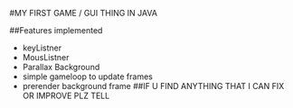 #MY FIRST GAME / GUI THING IN JAVA

##Features implemented 
- keyListner
- MousListner
- Parallax Background
- simple gameloop to update frames
- prerender background frame
##IF U FIND ANYTHING THAT I CAN FIX OR IMPROVE PLZ TELL
